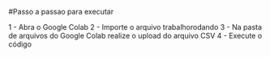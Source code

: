 #Passo a passao para executar 

1 - Abra o Google Colab
2 - Importe o arquivo trabalhorodando
3 - Na pasta de arquivos do Google Colab realize o upload do arquivo CSV
4 - Execute o código
